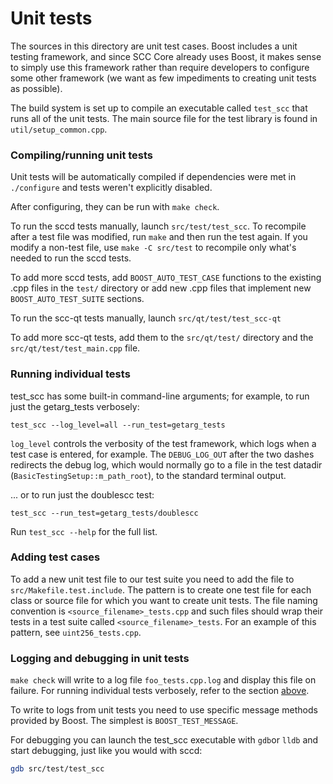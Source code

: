 # Unit tests

The sources in this directory are unit test cases. Boost includes a
unit testing framework, and since SCC Core already uses Boost, it makes
sense to simply use this framework rather than require developers to
configure some other framework (we want as few impediments to creating
unit tests as possible).

The build system is set up to compile an executable called `test_scc`
that runs all of the unit tests. The main source file for the test library is found in
`util/setup_common.cpp`.

### Compiling/running unit tests

Unit tests will be automatically compiled if dependencies were met in `./configure`
and tests weren't explicitly disabled.

After configuring, they can be run with `make check`.

To run the sccd tests manually, launch `src/test/test_scc`. To recompile
after a test file was modified, run `make` and then run the test again. If you
modify a non-test file, use `make -C src/test` to recompile only what's needed
to run the sccd tests.

To add more sccd tests, add `BOOST_AUTO_TEST_CASE` functions to the existing
.cpp files in the `test/` directory or add new .cpp files that
implement new `BOOST_AUTO_TEST_SUITE` sections.

To run the scc-qt tests manually, launch `src/qt/test/test_scc-qt`

To add more scc-qt tests, add them to the `src/qt/test/` directory and
the `src/qt/test/test_main.cpp` file.

### Running individual tests

test_scc has some built-in command-line arguments; for
example, to run just the getarg_tests verbosely:

    test_scc --log_level=all --run_test=getarg_tests

`log_level` controls the verbosity of the test framework, which logs when a
test case is entered, for example. The `DEBUG_LOG_OUT` after the two dashes
redirects the debug log, which would normally go to a file in the test datadir
(`BasicTestingSetup::m_path_root`), to the standard terminal output.

... or to run just the doublescc test:

    test_scc --run_test=getarg_tests/doublescc

Run `test_scc --help` for the full list.

### Adding test cases

To add a new unit test file to our test suite you need
to add the file to `src/Makefile.test.include`. The pattern is to create
one test file for each class or source file for which you want to create
unit tests. The file naming convention is `<source_filename>_tests.cpp`
and such files should wrap their tests in a test suite
called `<source_filename>_tests`. For an example of this pattern,
see `uint256_tests.cpp`.

### Logging and debugging in unit tests

`make check` will write to a log file `foo_tests.cpp.log` and display this file
on failure. For running individual tests verbosely, refer to the section
[above](#running-individual-tests).

To write to logs from unit tests you need to use specific message methods
provided by Boost. The simplest is `BOOST_TEST_MESSAGE`.

For debugging you can launch the test_scc executable with `gdb`or `lldb` and
start debugging, just like you would with sccd:

```bash
gdb src/test/test_scc
```
